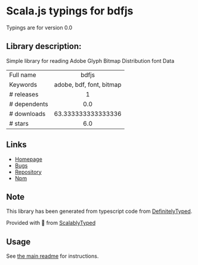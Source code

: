 
# Scala.js typings for bdfjs

Typings are for version 0.0

## Library description:
Simple library for reading Adobe Glyph Bitmap Distribution font Data

|                    |                 |
| ------------------ | :-------------: |
| Full name          | bdfjs |
| Keywords           | adobe, bdf, font, bitmap |
| # releases         | 1 |
| # dependents       | 0.0 |
| # downloads        | 63.333333333333336 |
| # stars            | 6.0 |

## Links
- [Homepage](https://github.com/zswang/bdfjs)
- [Bugs](https://github.com/zswang/bdfjs/issues)
- [Repository](https://github.com/zswang/bdfjs)
- [Npm](https://www.npmjs.com/package/bdfjs)
    


## Note
This library has been generated from typescript code from [DefinitelyTyped](https://definitelytyped.org).

Provided with :purple_heart: from [ScalablyTyped](https://github.com/oyvindberg/ScalablyTyped)

## Usage
See [the main readme](../../readme.md) for instructions.



